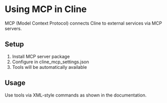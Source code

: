 # Using MCP in Cline

MCP (Model Context Protocol) connects Cline to external services via MCP servers.

## Setup
1. Install MCP server package
2. Configure in cline_mcp_settings.json
3. Tools will be automatically available

## Usage
Use tools via XML-style commands as shown in the documentation.